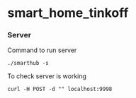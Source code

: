 # smart_home_tinkoff

### Server
Command to run server
```
./smarthub -s 
```

To check server is working
```
curl -H POST -d "" localhost:9998
```

